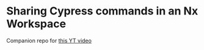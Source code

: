 

# Sharing Cypress commands in an Nx Workspace

Companion repo for [this YT video](https://github.com/nrwl/nx-cypress-command-sharing)

